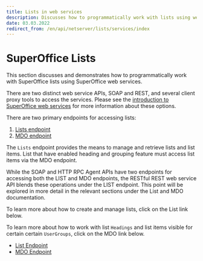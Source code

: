 ```yaml
---
title: Lists in web services
description: Discusses how to programmatically work with lists using web services.
date: 03.03.2022
redirect_from: /en/api/netserver/lists/services/index
---
```


# SuperOffice Lists

This section discusses and demonstrates how to programmatically work with SuperOffice lists using SuperOffice web services.

There are two distinct web service APIs, SOAP and REST, and several client proxy tools to access the services. Please see the [introduction to SuperOffice web services][1] for more information about these options.

There are two primary endpoints for accessing lists:

1. [Lists endpoint][2]
2. [MDO endpoint][3]

The ``Lists`` endpoint provides the means to manage and retrieve lists and list items. List that have enabled heading and grouping feature must access list items via the MDO endpoint.

While the SOAP and HTTP RPC Agent APIs have two endpoints for accessing both the LIST and MDO endpoints, the RESTful REST web service API blends these operations under the LIST endpoint. This point will be explored in more detail in the relevant sections under the List and MDO documentation.

To learn more about how to create and manage lists, click on the List link below.

To learn more about how to work with list `Headings` and list items visible for certain certain `UserGroups`, click on the MDO link below.

* [List Endpoint][2]
* [MDO Endpoint][3]

[1]: ../../web-services/index.md
[2]: listagent/index.md
[3]: mdoagent/index.md
